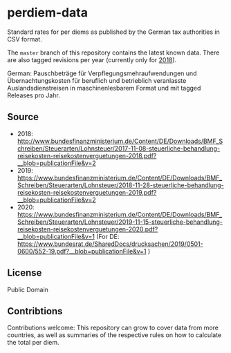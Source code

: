 # perdiem-data
Standard rates for per diems as published by the German tax authorities in CSV format.

The ``master`` branch of this repository contains the latest known data. There are also tagged revisions per year (currently only for [2018](https://github.com/techcultivation/perdiem-data/blob/2018/perdiems-de.csv)).

German: Pauschbeträge für Verpflegungsmehraufwendungen und Übernachtungskosten für beruflich und betrieblich veranlasste Auslandsdienstreisen in maschinenlesbarem Format und mit tagged Releases pro Jahr.

## Source

* 2018: http://www.bundesfinanzministerium.de/Content/DE/Downloads/BMF_Schreiben/Steuerarten/Lohnsteuer/2017-11-08-steuerliche-behandlung-reisekosten-reisekostenverguetungen-2018.pdf?__blob=publicationFile&v=2
* 2019: https://www.bundesfinanzministerium.de/Content/DE/Downloads/BMF_Schreiben/Steuerarten/Lohnsteuer/2018-11-28-steuerliche-behandlung-reisekosten-reisekostenverguetungen-2019.pdf?__blob=publicationFile&v=2
* 2020: https://www.bundesfinanzministerium.de/Content/DE/Downloads/BMF_Schreiben/Steuerarten/Lohnsteuer/2019-11-15-steuerliche-behandlung-reisekosten-reisekostenverguetungen-2020.pdf?__blob=publicationFile&v=1 (For DE: https://www.bundesrat.de/SharedDocs/drucksachen/2019/0501-0600/552-19.pdf?__blob=publicationFile&v=1 )

## License

Public Domain

## Contribtions

Contributions welcome: This repository can grow to cover data from more countries, as well as summaries of the respective rules on how to calculate the total per diem.
